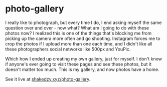 # photo-gallery

I really like to photograph, but every time I do, I end asking myself the same question over and over - now what? What am I going to do with these photos now? I realized this is one of the things that's blocking me from picking up the camera more often and go shooting. Instagram forces me to crop the photos if I upload more than one each time, and I didn't like all these photographers social networks like 500px and YouPic.

Which how I ended up creating my own gallery, just for myself. I don't know if anyone's ever going to visit these pages and see these photos, but it doesn't matter too much. This is my gallery, and now photos have a home.

See it live at [shakedzy.xyz/photo-gallery](http://shakedzy.xyz/photo-gallery).
